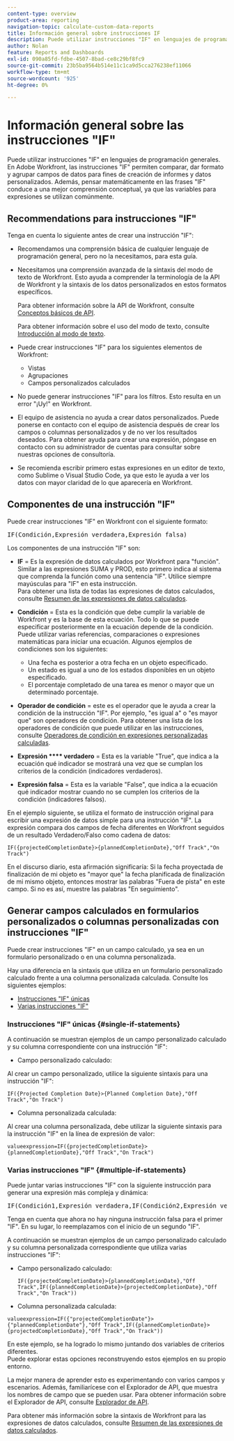 ```yaml
---
content-type: overview
product-area: reporting
navigation-topic: calculate-custom-data-reports
title: Información general sobre instrucciones IF
description: Puede utilizar instrucciones "IF" en lenguajes de programación generales. En Adobe Workfront, las instrucciones "IF" permiten comparar, dar formato y agrupar campos de datos para fines de creación de informes y datos personalizados. Además, pensar matemáticamente en las frases "IF" conduce a una mejor comprensión conceptual, ya que las variables para expresiones se utilizan comúnmente.
author: Nolan
feature: Reports and Dashboards
exl-id: 090a85fd-fdbe-4507-8bad-ce8c29bf8fc9
source-git-commit: 23b5ba9564b514e11c1ca9d5cca276238ef11066
workflow-type: tm+mt
source-wordcount: '925'
ht-degree: 0%

---
```


# Información general sobre las instrucciones &quot;IF&quot;

<!-- Audited: 1/2024 -->

Puede utilizar instrucciones &quot;IF&quot; en lenguajes de programación generales. En Adobe Workfront, las instrucciones &quot;IF&quot; permiten comparar, dar formato y agrupar campos de datos para fines de creación de informes y datos personalizados. Además, pensar matemáticamente en las frases &quot;IF&quot; conduce a una mejor comprensión conceptual, ya que las variables para expresiones se utilizan comúnmente.

## Recommendations para instrucciones &quot;IF&quot;

Tenga en cuenta lo siguiente antes de crear una instrucción &quot;IF&quot;:

* Recomendamos una comprensión básica de cualquier lenguaje de programación general, pero no la necesitamos, para esta guía.
* Necesitamos una comprensión avanzada de la sintaxis del modo de texto de Workfront. Esto ayuda a comprender la terminología de la API de Workfront y la sintaxis de los datos personalizados en estos formatos específicos.

  Para obtener información sobre la API de Workfront, consulte [Conceptos básicos de API](../../../wf-api/general/api-basics.md).

  Para obtener información sobre el uso del modo de texto, consulte [Introducción al modo de texto](../../../reports-and-dashboards/reports/text-mode/understand-text-mode.md).

* Puede crear instrucciones &quot;IF&quot; para los siguientes elementos de Workfront:

   * Vistas
   * Agrupaciones
   * Campos personalizados calculados

* No puede generar instrucciones &quot;IF&quot; para los filtros. Esto resulta en un error &quot;¡Uy!&quot; en Workfront.
* El equipo de asistencia no ayuda a crear datos personalizados. Puede ponerse en contacto con el equipo de asistencia después de crear los campos o columnas personalizados y de no ver los resultados deseados. Para obtener ayuda para crear una expresión, póngase en contacto con su administrador de cuentas para consultar sobre nuestras opciones de consultoría.
* Se recomienda escribir primero estas expresiones en un editor de texto, como Sublime o Visual Studio Code, ya que esto le ayuda a ver los datos con mayor claridad de lo que aparecería en Workfront.

## Componentes de una instrucción &quot;IF&quot;

Puede crear instrucciones &quot;IF&quot; en Workfront con el siguiente formato:
<pre>IF(Condición,Expresión verdadera,Expresión falsa)</pre>Los componentes de una instrucción "IF" son:

* **IF** = Es la expresión de datos calculados por Workfront para &quot;función&quot;. Similar a las expresiones SUMA y PROD, esto primero indica al sistema que comprenda la función como una sentencia &quot;IF&quot;. Utilice siempre mayúsculas para &quot;IF&quot; en esta instrucción.\
  Para obtener una lista de todas las expresiones de datos calculados, consulte [Resumen de las expresiones de datos calculados](../../../reports-and-dashboards/reports/calc-cstm-data-reports/calculated-data-expressions.md).

* **Condición** = Esta es la condición que debe cumplir la variable de Workfront y es la base de esta ecuación. Todo lo que se puede especificar posteriormente en la ecuación depende de la condición. Puede utilizar varias referencias, comparaciones o expresiones matemáticas para iniciar una ecuación. Algunos ejemplos de condiciones son los siguientes:

   * Una fecha es posterior a otra fecha en un objeto especificado.
   * Un estado es igual a uno de los estados disponibles en un objeto especificado.
   * El porcentaje completado de una tarea es menor o mayor que un determinado porcentaje.

* **Operador de condición** = este es el operador que le ayuda a crear la condición de la instrucción &quot;IF&quot;. Por ejemplo, &quot;es igual a&quot; o &quot;es mayor que&quot; son operadores de condición. Para obtener una lista de los operadores de condición que puede utilizar en las instrucciones, consulte [Operadores de condición en expresiones personalizadas calculadas](../../../reports-and-dashboards/reports/calc-cstm-data-reports/condition-operators-calculated-custom-expressions.md).

* **Expresión **** verdadero** = Esta es la variable &quot;True&quot;, que indica a la ecuación qué indicador se mostrará una vez que se cumplan los criterios de la condición (indicadores verdaderos).

* **Expresión falsa** = Esta es la variable &quot;False&quot;, que indica a la ecuación qué indicador mostrar cuando no se cumplen los criterios de la condición (indicadores falsos).

En el ejemplo siguiente, se utiliza el formato de instrucción original para escribir una expresión de datos simple para una instrucción &quot;IF&quot;. La expresión compara dos campos de fecha diferentes en Workfront seguidos de un resultado Verdadero/Falso como cadena de datos:

```
IF({projectedCompletionDate}>{plannedCompletionDate},"Off Track","On Track")
```

En el discurso diario, esta afirmación significaría: Si la fecha proyectada de finalización de mi objeto es &quot;mayor que&quot; la fecha planificada de finalización de mi mismo objeto, entonces mostrar las palabras &quot;Fuera de pista&quot; en este campo. Si no es así, muestre las palabras &quot;En seguimiento&quot;.

## Generar campos calculados en formularios personalizados o columnas personalizadas con instrucciones &quot;IF&quot;

Puede crear instrucciones &quot;IF&quot; en un campo calculado, ya sea en un formulario personalizado o en una columna personalizada.

Hay una diferencia en la sintaxis que utiliza en un formulario personalizado calculado frente a una columna personalizada calculada. Consulte los siguientes ejemplos:

* [Instrucciones &quot;IF&quot; únicas](#single-if-statements)
* [Varias instrucciones &quot;IF&quot;](#multiple-if-statements)

### Instrucciones &quot;IF&quot; únicas {#single-if-statements}

A continuación se muestran ejemplos de un campo personalizado calculado y su columna correspondiente con una instrucción &quot;IF&quot;:

* Campo personalizado calculado:

Al crear un campo personalizado, utilice la siguiente sintaxis para una instrucción &quot;IF&quot;:

```
IF({Projected Completion Date}>{Planned Completion Date},"Off Track","On Track")
```

* Columna personalizada calculada:

Al crear una columna personalizada, debe utilizar la siguiente sintaxis para la instrucción &quot;IF&quot; en la línea de expresión de valor:

```
valueexpression=IF({projectedCompletionDate}>{plannedCompletionDate},"Off Track","On Track")
```

### Varias instrucciones &quot;IF&quot; {#multiple-if-statements}

Puede juntar varias instrucciones &quot;IF&quot; con la siguiente instrucción para generar una expresión más compleja y dinámica:

<pre>IF(Condición1,Expresión verdadera,IF(Condición2,Expresión verdadera,Expresión falsa)</pre>Tenga en cuenta que ahora no hay ninguna instrucción falsa para el primer "IF". En su lugar, lo reemplazamos con el inicio de un segundo "IF".

A continuación se muestran ejemplos de un campo personalizado calculado y su columna personalizada correspondiente que utiliza varias instrucciones &quot;IF&quot;:

* Campo personalizado calculado:

  ```
  IF({projectedCompletionDate}>{plannedCompletionDate},"Off Track",IF({plannedCompletionDate}>{projectedCompletionDate},"Off Track","On Track"))
  ```

* Columna personalizada calculada:

```
valueexpression=IF({"projectedCompletionDate"}>{"plannedCompletionDate"},"Off Track",IF({plannedCompletionDate}>{projectedCompletionDate},"Off Track","On Track"))
```

En este ejemplo, se ha logrado lo mismo juntando dos variables de criterios diferentes.\
Puede explorar estas opciones reconstruyendo estos ejemplos en su propio entorno.

La mejor manera de aprender esto es experimentando con varios campos y escenarios. Además, familiarícese con el Explorador de API, que muestra los nombres de campo que se pueden usar. Para obtener información sobre el Explorador de API, consulte [Explorador de API](../../../wf-api/general/api-explorer.md).

Para obtener más información sobre la sintaxis de Workfront para las expresiones de datos calculados, consulte [Resumen de las expresiones de datos calculados](../../../reports-and-dashboards/reports/calc-cstm-data-reports/calculated-data-expressions.md).
